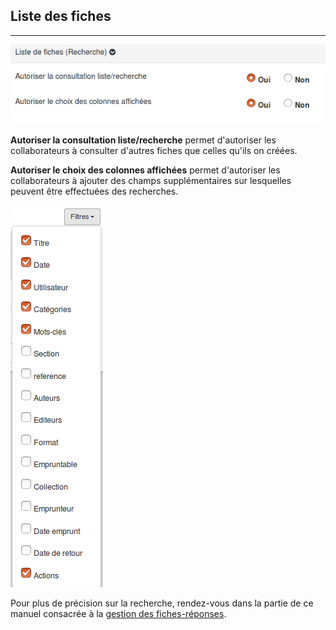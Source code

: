 ## Liste des fiches

---

![](images/clacoform-fig12.png)

**Autoriser la consultation liste/recherche** permet d'autoriser les collaborateurs à consulter d'autres fiches que celles qu'ils on créées.

**Autoriser le choix des colonnes affichées** permet d'autoriser les collaborateurs à ajouter des champs supplémentaires sur lesquelles peuvent être effectuées des recherches.

![](images/clacoform-fig3.png)

Pour plus de précision sur la recherche, rendez-vous dans la partie de ce manuel consacrée à la [gestion des fiches-réponses](/fr/resources/clacoForm/manage-files.md).

